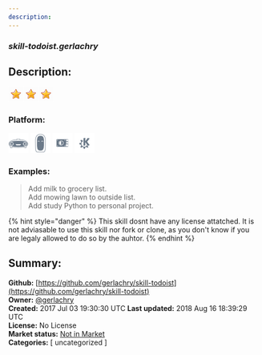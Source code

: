 ```yaml
---
description: 
---
```


### _skill-todoist.gerlachry_  
## Description:  
  
  
![](../.gitbook/assets/star.png)![](../.gitbook/assets/star.png)![](../.gitbook/assets/star.png)  
  
### Platform:  
 ![Mark I](../.gitbook/assets/mark-1-icon.png)  ![Mark II](../.gitbook/assets/mark-2-icon.png)  ![Picroft](../.gitbook/assets/picroft-icon.png)  ![plasmoid](../.gitbook/assets/kde.png)   
### Examples:  
> Add milk to grocery list.  
> Add mowing lawn to outside list.  
> Add study Python to personal project.  
  
{% hint style="danger" %}
This skill dosnt have any license attatched. It is not adviasable to use this skill nor fork or clone, as you don't know if you are legaly allowed to do so by the auhtor.
{% endhint %}
  
## Summary:  
**Github:** [https://github.com/gerlachry/skill-todoist](https://github.com/gerlachry/skill-todoist)  
**Owner:** [@gerlachry](https://github.com/gerlachry)  
**Created:** 2017 Jul 03 19:30:30 UTC  **Last updated:** 2018 Aug 16 18:39:29 UTC  
**License:** No License  
**Market status:** [Not in Market](https://market.mycroft.ai/skill/)  
**Categories:** [ uncategorized ]   
